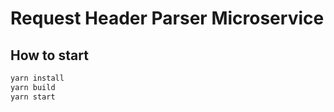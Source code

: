 # Request Header Parser Microservice

## How to start

```sh
yarn install
yarn build
yarn start
```
